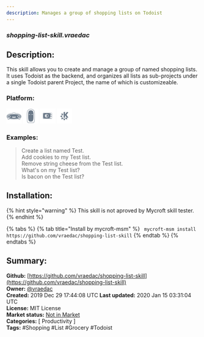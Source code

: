 ```yaml
---
description: Manages a group of shopping lists on Todoist
---
```


### _shopping-list-skill.vraedac_  
## Description:  
This skill allows you to create and manage a group of named shopping lists.  It uses Todoist as the backend, and organizes all lists as sub-projects under a single Todoist parent Project, the name of which is customizeable.  
  
  
### Platform:  
 ![Mark I](../.gitbook/assets/mark-1-icon.png)  ![Mark II](../.gitbook/assets/mark-2-icon.png)  ![Picroft](../.gitbook/assets/picroft-icon.png)  ![plasmoid](../.gitbook/assets/kde.png)   
### Examples:  
> Create a list named Test.  
> Add cookies to my Test list.  
> Remove string cheese from the Test list.  
> What's on my Test list?  
> Is bacon on the Test list?  
  
## Installation:  
{% hint style="warning" %}
This skill is not aproved by Mycroft skill tester.
{% endhint %}
    
{% tabs %}
{% tab title="Install by mycroft-msm" %}
``` mycroft-msm install https://github.com/vraedac/shopping-list-skill```
{% endtab %}
  {% endtabs %}
    
## Summary:  
**Github:** [https://github.com/vraedac/shopping-list-skill](https://github.com/vraedac/shopping-list-skill)  
**Owner:** [@vraedac](https://github.com/vraedac)  
**Created:** 2019 Dec 29 17:44:08 UTC  **Last updated:** 2020 Jan 15 03:31:04 UTC  
**License:** MIT License  
**Market status:** [Not in Market](https://market.mycroft.ai/skill/)  
**Categories:** [ Productivity ]   
**Tags:** \#Shopping \#List \#Grocery \#Todoist   
